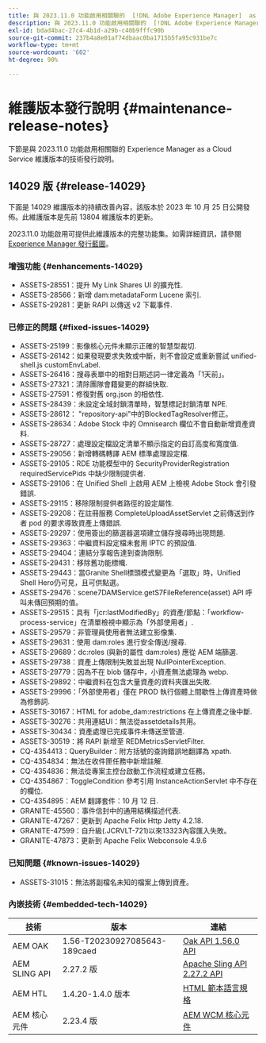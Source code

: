 ```yaml
---
title: 與 2023.11.0 功能啟用相關聯的  [!DNL Adobe Experience Manager]  as a Cloud Service 維護版本發行說明。
description: 與 2023.11.0 功能啟用相關聯的  [!DNL Adobe Experience Manager]  as a Cloud Service 維護版本發行說明。
exl-id: bdad4bac-27c4-4b1d-a29b-c40b9fffc90b
source-git-commit: 237b4a8e01af74dbaac0ba1715b5fa95c931be7c
workflow-type: tm+mt
source-wordcount: '602'
ht-degree: 90%

---
```


# 維護版本發行說明 {#maintenance-release-notes}

下節是與 2023.11.0 功能啟用相關聯的 Experience Manager as a Cloud Service 維護版本的技術發行說明。

## 14029 版 {#release-14029}

下面是 14029 維護版本的持續改善內容，該版本於 2023 年 10 月 25 日公開發佈。此維護版本是先前 13804 維護版本的更新。

2023.11.0 功能啟用可提供此維護版本的完整功能集。如需詳細資訊，請參閱 [Experience Manager 發行藍圖](https://experienceleague.adobe.com/docs/experience-manager-release-information/aem-release-updates/update-releases-roadmap.html)。

### 增強功能 {#enhancements-14029}

* ASSETS-28551：提升 My Link Shares UI 的擴充性.
* ASSETS-28566：新增 dam:metadataForm Lucene 索引.
* ASSETS-29281：更新 RAPI 以傳送 v2 下載事件.

### 已修正的問題 {#fixed-issues-14029}

* ASSETS-25199：影像核心元件未顯示正確的智慧型裁切.
* ASSETS-26142：如果發現要求失敗或中斷，則不會設定或重新嘗試 unified-shell.js customEnvLabel.
* ASSETS-26416：搜尋表單中的相對日期述詞一律定義為「1天前」。
* ASSETS-27321：清除團隊會籍變更的群組快取.
* ASSETS-27591：修復對舊 org.json 的相依性.
* ASSETS-28439：未設定全域封鎖清單時，智慧標記封鎖清單 NPE.
* ASSETS-28612： &quot;repository-api&quot;中的BlockedTagResolver修正。
* ASSETS-28634：Adobe Stock 中的 Omnisearch 欄位不會自動新增資產資料.
* ASSETS-28727：處理設定檔設定清單不顯示指定的自訂高度和寬度值.
* ASSETS-29056：新增轉碼轉譯 AEM 標準處理設定檔.
* ASSETS-29105：RDE 功能模型中的 SecurityProviderRegistration requiredServicePids 中缺少限制提供者.
* ASSETS-29106：在 Unified Shell 上啟用 AEM 上檢視 Adobe Stock 會引發錯誤.
* ASSETS-29115：移除限制提供者路徑的設定屬性.
* ASSETS-29208：在註冊服務 CompleteUploadAssetServlet 之前傳送到作者 pod 的要求導致資產上傳錯誤.
* ASSETS-29297：使用簽出的篩選器選項建立儲存搜尋時出現問題.
* ASSETS-29363：中繼資料設定檔未套用 IPTC 的預設值.
* ASSETS-29404：連結分享報告達到查詢限制.
* ASSETS-29431：移除舊功能標幟.
* ASSETS-29443：當Granite Shell標頭模式變更為「選取」時，Unified Shell Hero仍可見，且可供點選。
* ASSETS-29476：scene7DAMService.getS7FileReference(asset) API 呼叫未傳回預期的值。
* ASSETS-29515：具有「jcr:lastModifiedBy」的資產/節點：「workflow-process-service」在清單檢視中顯示為「外部使用者」.
* ASSETS-29579：非管理員使用者無法建立影像集.
* ASSETS-29631：使用 dam:roles 進行安全傳送/搜尋.
* ASSETS-29689：dc:roles (與新的屬性 dam:roles) 應從 AEM 端篩選.
* ASSETS-29738：資產上傳限制失敗並出現 NullPointerException.
* ASSETS-29779：因為不在 blob 儲存中，小資產無法處理為 webp.
* ASSETS-29892：中繼資料在包含大量資產的資料夾匯出失敗.
* ASSETS-29996：「外部使用者」僅在 PROD 執行個體上間歇性上傳資產時做為修飾詞.
* ASSETS-30167：HTML for adobe_dam:restrictions 在上傳資產之後中斷.
* ASSETS-30276：共用連結UI：無法從assetdetails共用。
* ASSETS-30434：資產處理已完成事件未傳送至管道.
* ASSETS-30519：將 RAPI 新增至 REDMetricsServletFilter.
* CQ-4354413：QueryBuilder：附方括號的查詢錯誤地翻譯為 xpath.
* CQ-4354834：無法在收件匣任務中新增註解.
* CQ-4354836：無法從專案主控台啟動工作流程或建立任務。
* CQ-4354867：ToggleCondition 參考引用 InstanceActionServlet 中不存在的欄位.
* CQ-4354895：AEM 翻譯套件：10 月 12 日.
* GRANITE-45560：事件信封中的通用結構描述代表.
* GRANITE-47267：更新到 Apache Felix Http Jetty 4.2.18.
* GRANITE-47599：自升級(.JCRVLT-721)以來13323內容匯入失敗。
* GRANITE-47873：更新到 Apache Felix Webconsole 4.9.6

### 已知問題 {#known-issues-14029}

* ASSETS-31015：無法將副檔名未知的檔案上傳到資產。

### 內嵌技術 {#embedded-tech-14029}

| 技術 | 版本 | 連結 |
|---|---|---|
| AEM OAK | 1.56-T20230927085643-189caed | [Oak API 1.56.0 API](https://www.javadoc.io/doc/org.apache.jackrabbit/oak-api/1.56.0/index.html) |
| AEM SLING API | 2.27.2 版 | [Apache Sling API 2.27.2 API](https://www.javadoc.io/doc/org.apache.sling/org.apache.sling.api/latest/index.html) |
| AEM HTL | 1.4.20-1.4.0 版本 | [HTML 範本語言規格](https://github.com/adobe/htl-spec) |
| AEM 核心元件 | 2.23.4 版 | [AEM WCM 核心元件](https://github.com/adobe/aem-core-wcm-components) |
